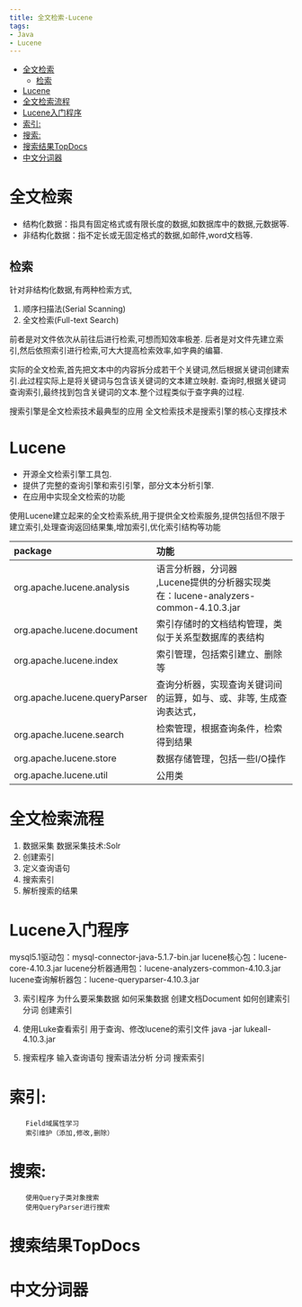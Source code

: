 ```yaml
---
title: 全文检索-Lucene
tags:
- Java
- Lucene
---
```

<!-- TOC -->

- [全文检索](#全文检索)
	- [检索](#检索)
- [Lucene](#lucene)
- [全文检索流程](#全文检索流程)
- [Lucene入门程序](#lucene入门程序)
- [索引:](#索引)
- [搜索:](#搜索)
- [搜索结果TopDocs](#搜索结果topdocs)
- [中文分词器](#中文分词器)

<!-- /TOC -->
# 全文检索

* 结构化数据：指具有固定格式或有限长度的数据,如数据库中的数据,元数据等.
* 非结构化数据：指不定长或无固定格式的数据,如邮件,word文档等.

## 检索

针对非结构化数据,有两种检索方式,
1. 顺序扫描法(Serial Scanning)
2. 全文检索(Full-text Search)

前者是对文件依次从前往后进行检索,可想而知效率极差.
后者是对文件先建立索引,然后依照索引进行检索,可大大提高检索效率,如字典的编纂.

实际的全文检索,首先把文本中的内容拆分成若干个关键词,然后根据关键词创建索引.此过程实际上是将关键词与包含该关键词的文本建立映射.
查询时,根据关键词查询索引,最终找到包含关键词的文本.整个过程类似于查字典的过程.

搜索引擎是全文检索技术最典型的应用
全文检索技术是搜索引擎的核心支撑技术

# Lucene

* 开源全文检索引擎工具包.
* 提供了完整的查询引擎和索引引擎，部分文本分析引擎.
* 在应用中实现全文检索的功能

使用Lucene建立起来的全文检索系统,用于提供全文检索服务,提供包括但不限于建立索引,处理查询返回结果集,增加索引,优化索引结构等功能

|package|功能|
|:--|:--|
|org.apache.lucene.analysis|语言分析器，分词器<br/>,Lucene提供的分析器实现类在：lucene-analyzers-common-4.10.3.jar|
|org.apache.lucene.document|索引存储时的文档结构管理，类似于关系型数据库的表结构|
|org.apache.lucene.index|索引管理，包括索引建立、删除等|
|org.apache.lucene.queryParser|查询分析器，实现查询关键词间的运算，如与、或、非等, 生成查询表达式，|
|org.apache.lucene.search|检索管理，根据查询条件，检索得到结果|
|org.apache.lucene.store|数据存储管理，包括一些I/O操作|
|org.apache.lucene.util|公用类|

# 全文检索流程

1. 数据采集
	数据采集技术:Solr
2. 创建索引
3. 定义查询语句
4. 搜索索引
5. 解析搜索的结果


# Lucene入门程序


mysql5.1驱动包：mysql-connector-java-5.1.7-bin.jar
lucene核心包：lucene-core-4.10.3.jar
lucene分析器通用包：lucene-analyzers-common-4.10.3.jar
lucene查询解析器包：lucene-queryparser-4.10.3.jar



3)	索引程序
		为什么要采集数据
		如何采集数据
		创建文档Document
		如何创建索引
		分词
		创建索引
4)	使用Luke查看索引
用于查询、修改lucene的索引文件
java  -jar lukeall-4.10.3.jar

5)	搜索程序
		输入查询语句
		搜索语法分析
		分词
		搜索索引

# 索引:
		Field域属性学习
		索引维护（添加,修改,删除）
# 搜索:
		使用Query子类对象搜索
		使用QueryParser进行搜索
# 搜索结果TopDocs
# 中文分词器
